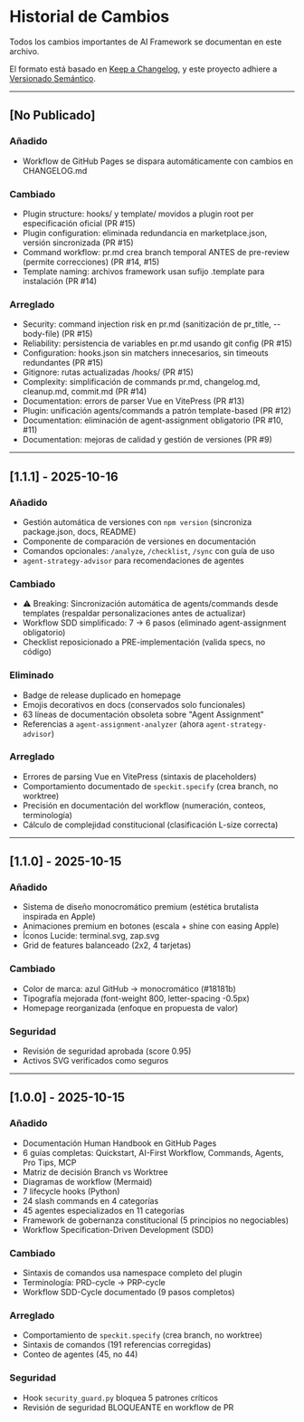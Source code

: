 # Historial de Cambios

Todos los cambios importantes de AI Framework se documentan en este archivo.

El formato está basado en [Keep a Changelog](https://keepachangelog.com/es-ES/1.0.0/),
y este proyecto adhiere a [Versionado Semántico](https://semver.org/lang/es/).

---

## [No Publicado]

### Añadido

- Workflow de GitHub Pages se dispara automáticamente con cambios en CHANGELOG.md

### Cambiado

- Plugin structure: hooks/ y template/ movidos a plugin root per especificación oficial (PR #15)
- Plugin configuration: eliminada redundancia en marketplace.json, versión sincronizada (PR #15)
- Command workflow: pr.md crea branch temporal ANTES de pre-review (permite correcciones) (PR #14, #15)
- Template naming: archivos framework usan sufijo .template para instalación (PR #14)

### Arreglado

- Security: command injection risk en pr.md (sanitización de pr_title, --body-file) (PR #15)
- Reliability: persistencia de variables en pr.md usando git config (PR #15)
- Configuration: hooks.json sin matchers innecesarios, sin timeouts redundantes (PR #15)
- Gitignore: rutas actualizadas /hooks/ (PR #15)
- Complexity: simplificación de commands pr.md, changelog.md, cleanup.md, commit.md (PR #14)
- Documentation: errors de parser Vue en VitePress (PR #13)
- Plugin: unificación agents/commands a patrón template-based (PR #12)
- Documentation: eliminación de agent-assignment obligatorio (PR #10, #11)
- Documentation: mejoras de calidad y gestión de versiones (PR #9)

---

## [1.1.1] - 2025-10-16

### Añadido

- Gestión automática de versiones con `npm version` (sincroniza package.json, docs, README)
- Componente de comparación de versiones en documentación
- Comandos opcionales: `/analyze`, `/checklist`, `/sync` con guía de uso
- `agent-strategy-advisor` para recomendaciones de agentes

### Cambiado

- ⚠️ Breaking: Sincronización automática de agents/commands desde templates (respaldar personalizaciones antes de actualizar)
- Workflow SDD simplificado: 7 → 6 pasos (eliminado agent-assignment obligatorio)
- Checklist reposicionado a PRE-implementación (valida specs, no código)

### Eliminado

- Badge de release duplicado en homepage
- Emojis decorativos en docs (conservados solo funcionales)
- 63 líneas de documentación obsoleta sobre "Agent Assignment"
- Referencias a `agent-assignment-analyzer` (ahora `agent-strategy-advisor`)

### Arreglado

- Errores de parsing Vue en VitePress (sintaxis de placeholders)
- Comportamiento documentado de `speckit.specify` (crea branch, no worktree)
- Precisión en documentación del workflow (numeración, conteos, terminología)
- Cálculo de complejidad constitucional (clasificación L-size correcta)

---

## [1.1.0] - 2025-10-15

### Añadido

- Sistema de diseño monocromático premium (estética brutalista inspirada en Apple)
- Animaciones premium en botones (escala + shine con easing Apple)
- Íconos Lucide: terminal.svg, zap.svg
- Grid de features balanceado (2x2, 4 tarjetas)

### Cambiado

- Color de marca: azul GitHub → monocromático (#18181b)
- Tipografía mejorada (font-weight 800, letter-spacing -0.5px)
- Homepage reorganizada (enfoque en propuesta de valor)

### Seguridad

- Revisión de seguridad aprobada (score 0.95)
- Activos SVG verificados como seguros

---

## [1.0.0] - 2025-10-15

### Añadido

- Documentación Human Handbook en GitHub Pages
- 6 guías completas: Quickstart, AI-First Workflow, Commands, Agents, Pro Tips, MCP
- Matriz de decisión Branch vs Worktree
- Diagramas de workflow (Mermaid)
- 7 lifecycle hooks (Python)
- 24 slash commands en 4 categorías
- 45 agentes especializados en 11 categorías
- Framework de gobernanza constitucional (5 principios no negociables)
- Workflow Specification-Driven Development (SDD)

### Cambiado

- Sintaxis de comandos usa namespace completo del plugin
- Terminología: PRD-cycle → PRP-cycle
- Workflow SDD-Cycle documentado (9 pasos completos)

### Arreglado

- Comportamiento de `speckit.specify` (crea branch, no worktree)
- Sintaxis de comandos (191 referencias corregidas)
- Conteo de agentes (45, no 44)

### Seguridad

- Hook `security_guard.py` bloquea 5 patrones críticos
- Revisión de seguridad BLOQUEANTE en workflow de PR
